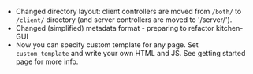 - Changed directory layout: client controllers are moved from `/both/` to `/client/` directory (and server controllers are moved to '/server/').
- Changed (simplified) metadata format - preparing to refactor kitchen-GUI
- Now you can specify custom template for any page. Set `custom_template` and write your own HTML and JS. See getting started page for more info.
